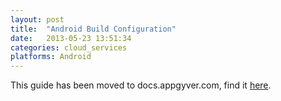 ```yaml
---
layout: post
title:  "Android Build Configuration"
date:   2013-05-23 13:51:34
categories: cloud_services
platforms: Android
---
```


This guide has been moved to docs.appgyver.com, find it [here](http://docs.appgyver.com/tooling/build-service/build-settings/build-settings-for-android/).
